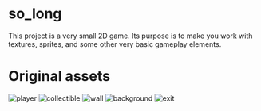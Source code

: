 # so_long

This project is a very small 2D game.
Its purpose is to make you work with textures, sprites,
and some other very basic gameplay elements.

# Original assets

![player](https://user-images.githubusercontent.com/29428817/153784476-0566c8dd-1be1-478a-a024-35cfb8645d3f.png)
![collectible](https://user-images.githubusercontent.com/29428817/153784473-5d30b756-0f07-4583-a05e-5b7bd6469ba4.png)
![wall](https://user-images.githubusercontent.com/29428817/153784477-fd0918c2-2ea1-4232-bb34-79847f8d10bb.png)
![background](https://user-images.githubusercontent.com/29428817/153784485-0efc4cba-296c-4d80-9479-88a3902aaf61.png)
![exit](https://user-images.githubusercontent.com/29428817/153784475-d3615deb-48ad-4fda-ae48-6861ea4ad5b8.png)
